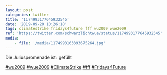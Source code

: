 ```yaml
---
layout: post
categories: twitter
title: '1174993177645932545'
date: '2019-09-20 10:26:18'
tags: climatestrike fridays4future fff wu2009 wue2009
ref: 'https://twitter.com/schwarzlichtwue/status/1174993177645932545'
media:
    - file: '/media/1174993163393675264.jpg'
---
```

Die Juliuspromenade ist: gefüllt

[#wu2009](/t/wu2009) [#wue2009](/t/wue2009) [#ClimateStrike](/t/climatestrike) [#fff](/t/fff) [#Fridays4Future](/t/fridays4future) 